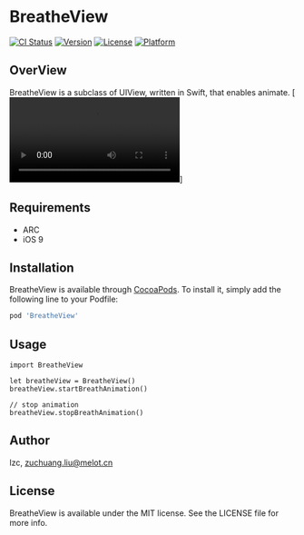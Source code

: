 # BreatheView

[![CI Status](https://img.shields.io/travis/lzc/BreatheView.svg?style=flat)](https://travis-ci.org/lzc/BreatheView)
[![Version](https://img.shields.io/cocoapods/v/BreatheView.svg?style=flat)](https://cocoapods.org/pods/BreatheView)
[![License](https://img.shields.io/cocoapods/l/BreatheView.svg?style=flat)](https://cocoapods.org/pods/BreatheView)
[![Platform](https://img.shields.io/cocoapods/p/BreatheView.svg?style=flat)](https://cocoapods.org/pods/BreatheView)

## OverView
BreatheView is a subclass of UIView, written in Swift, that enables animate.
[![Watch the video](/Users/macmini/Desktop/心跳.mp4)]


## Requirements
- ARC
- iOS 9

## Installation

BreatheView is available through [CocoaPods](https://cocoapods.org). To install
it, simply add the following line to your Podfile:

```ruby
pod 'BreatheView'
```

## Usage
```
import BreatheView

let breatheView = BreatheView()
breatheView.startBreathAnimation()

// stop animation
breatheView.stopBreathAnimation()
```

## Author

lzc, zuchuang.liu@melot.cn

## License

BreatheView is available under the MIT license. See the LICENSE file for more info.
